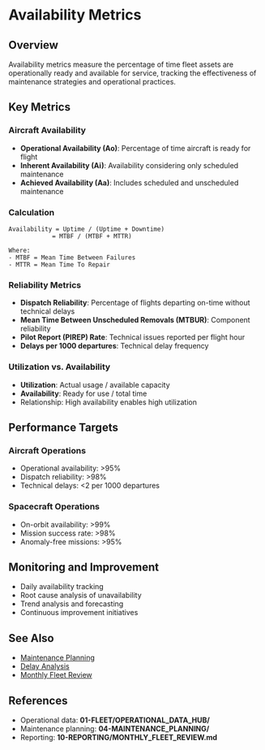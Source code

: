 # Availability Metrics

## Overview

Availability metrics measure the percentage of time fleet assets are operationally ready and available for service, tracking the effectiveness of maintenance strategies and operational practices.

## Key Metrics

### Aircraft Availability
- **Operational Availability (Ao)**: Percentage of time aircraft is ready for flight
- **Inherent Availability (Ai)**: Availability considering only scheduled maintenance
- **Achieved Availability (Aa)**: Includes scheduled and unscheduled maintenance

### Calculation
```
Availability = Uptime / (Uptime + Downtime)
            = MTBF / (MTBF + MTTR)

Where:
- MTBF = Mean Time Between Failures
- MTTR = Mean Time To Repair
```

### Reliability Metrics
- **Dispatch Reliability**: Percentage of flights departing on-time without technical delays
- **Mean Time Between Unscheduled Removals (MTBUR)**: Component reliability
- **Pilot Report (PIREP) Rate**: Technical issues reported per flight hour
- **Delays per 1000 departures**: Technical delay frequency

### Utilization vs. Availability
- **Utilization**: Actual usage / available capacity
- **Availability**: Ready for use / total time
- Relationship: High availability enables high utilization

## Performance Targets

### Aircraft Operations
- Operational availability: >95%
- Dispatch reliability: >98%
- Technical delays: <2 per 1000 departures

### Spacecraft Operations
- On-orbit availability: >99%
- Mission success rate: >98%
- Anomaly-free missions: >95%

## Monitoring and Improvement

- Daily availability tracking
- Root cause analysis of unavailability
- Trend analysis and forecasting
- Continuous improvement initiatives


## See Also

- [Maintenance Planning](../04-MAINTENANCE_PLANNING/00-README.md)
- [Delay Analysis](DELAY_CANCELLATION_ANALYSIS/00-README.md)
- [Monthly Fleet Review](../10-REPORTING/MONTHLY_FLEET_REVIEW.md)

## References
- Operational data: **01-FLEET/OPERATIONAL_DATA_HUB/**
- Maintenance planning: **04-MAINTENANCE_PLANNING/**
- Reporting: **10-REPORTING/MONTHLY_FLEET_REVIEW.md**

